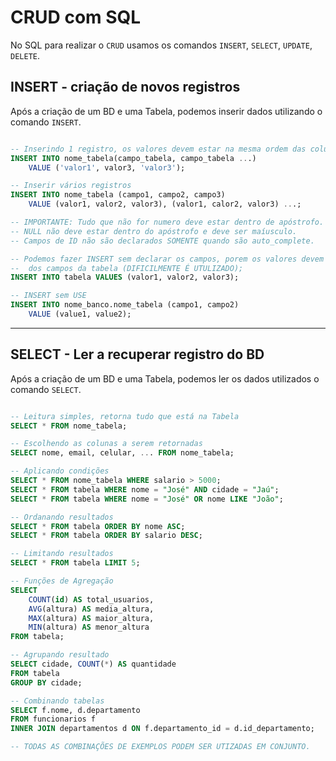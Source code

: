 # CRUD com SQL

No SQL para realizar o `CRUD` usamos os comandos `INSERT`, `SELECT`, `UPDATE`, `DELETE`.

## INSERT - criação de novos registros
Após a criação de um BD e uma Tabela, podemos inserir dados utilizando o comando `INSERT`.
```sql

-- Inserindo 1 registro, os valores devem estar na mesma ordem das colunas declaradas
INSERT INTO nome_tabela(campo_tabela, campo_tabela ...)
    VALUE ('valor1', valor3, 'valor3');

-- Inserir vários registros
INSERT INTO nome_tabela (campo1, campo2, campo3)
    VALUE (valor1, valor2, valor3), (valor1, calor2, valor3) ...;

-- IMPORTANTE: Tudo que não for numero deve estar dentro de apóstrofo.
-- NULL não deve estar dentro do apóstrofo e deve ser maíusculo.
-- Campos de ID não são declarados SOMENTE quando são auto_complete.

-- Podemos fazer INSERT sem declarar os campos, porem os valores devem estar na mesma ordem
--  dos campos da tabela (DIFICILMENTE É UTULIZADO);
INSERT INTO tabela VALUES (valor1, valor2, valor3);

-- INSERT sem USE
INSERT INTO nome_banco.nome_tabela (campo1, campo2)
    VALUE (value1, value2);
```

-----------------------------------------------------------------------------------------------


## SELECT - Ler a recuperar registro do BD 
Após a criação de um BD e uma Tabela, podemos ler os dados utilizados o comando `SELECT`.
```sql

-- Leitura simples, retorna tudo que está na Tabela
SELECT * FROM nome_tabela;

-- Escolhendo as colunas a serem retornadas
SELECT nome, email, celular, ... FROM nome_tabela;

-- Aplicando condições
SELECT * FROM nome_tabela WHERE salario > 5000;
SELECT * FROM tabela WHERE nome = "José" AND cidade = "Jaú";
SELECT * FROM tabela WHERE nome = "José" OR nome LIKE "João";

-- Ordanando resultados
SELECT * FROM tabela ORDER BY nome ASC;
SELECT * FROM tabela ORDER BY salario DESC;

-- Limitando resultados
SELECT * FROM tabela LIMIT 5;

-- Funções de Agregação
SELECT 
    COUNT(id) AS total_usuarios,
    AVG(altura) AS media_altura,
    MAX(altura) AS maior_altura,
    MIN(altura) AS menor_altura
FROM tabela;

-- Agrupando resultado
SELECT cidade, COUNT(*) AS quantidade 
FROM tabela 
GROUP BY cidade;

-- Combinando tabelas
SELECT f.nome, d.departamento 
FROM funcionarios f
INNER JOIN departamentos d ON f.departamento_id = d.id_departamento;

-- TODAS AS COMBINAÇÕES DE EXEMPLOS PODEM SER UTIZADAS EM CONJUNTO.


```